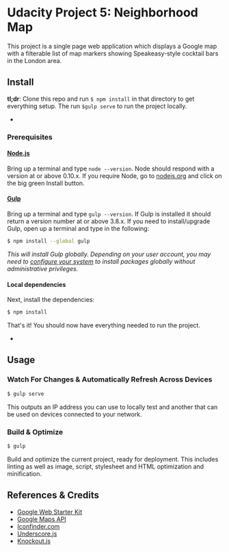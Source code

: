 # Udacity Project 5: Neighborhood Map

This project is a single page web application which displays a Google map with a 
filterable list of map markers showing Speakeasy-style cocktail bars in the 
London area.

## Install

**tl;dr**: Clone this repo and run `$ npm install` in that directory to get 
everything setup. The run `$gulp serve` to run the project locally.

-

### Prerequisites

#### [Node.js](https://nodejs.org)

Bring up a terminal and type `node --version`.
Node should respond with a version at or above 0.10.x.
If you require Node, go to [nodejs.org](https://nodejs.org) and click on the big 
green Install button.

#### [Gulp](http://gulpjs.com)

Bring up a terminal and type `gulp --version`.
If Gulp is installed it should return a version number at or above 3.8.x.
If you need to install/upgrade Gulp, open up a terminal and type in the following:

```sh
$ npm install --global gulp
```

*This will install Gulp globally. Depending on your user account, you may need 
to [configure your system](https://github.com/sindresorhus/guides/blob/master/npm-global-without-sudo.md) 
to install packages globally without administrative privileges.*

#### Local dependencies

Next, install the dependencies:

```sh
$ npm install
```

That's it! You should now have everything needed to run the project.

-

## Usage

### Watch For Changes & Automatically Refresh Across Devices

```sh
$ gulp serve
```

This outputs an IP address you can use to locally test and another that can be used on devices connected to your network.

### Build & Optimize

```sh
$ gulp
```

Build and optimize the current project, ready for deployment.
This includes linting as well as image, script, stylesheet and HTML optimization and minification.


## References & Credits
- [Google Web Starter Kit](https://developers.google.com/web/tools/starter-kit/)
- [Google Maps API](https://developers.google.com/maps/documentation/javascript/)
- [Iconfinder.com](https://www.iconfinder.com/)
- [Underscore.js](http://underscorejs.org/)
- [Knockout.js](http://knockoutjs.com/)
